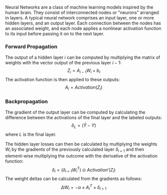 Neural Networks are a class of machine learning models inspired by the human brain. They consist of interconnected nodes or "neurons" arranged in layers. A typical neural network comprises an input layer, one or more hidden layers, and an output layer. Each connection between the nodes has an associated weight, and each node applies a nonlinear activation function to its input before passing it on to the next layer.

### Forward Propagation
The output of a hidden layer $i$ can be computed by multiplying the matrix of weights with the vector output of the previous layer $i-1$:
$$Z_{i}= A_{i-1} W_{i} + b_{i}$$
The activation function is then applied to these outputs:
$$A_{i}= Activation(Z_{i})$$
### Backpropagation
The gradient of the output layer can be computed by calculating the difference between the activations of the final layer and the labeled outputs:
$$\delta_{L} = (\hat{Y} - Y)$$
where $L$ is the final layer.

The hidden layer losses can then be calculated by multiplying the weights $W_{i}$ by the gradients of the previously calculated layer $\delta_{i+1}$ and then element-wise multiplying the outcome with the derivative of the activation function:
$$\delta_{i}= (\delta_{i+1}W^{T}_{i}) \odot Activation'(Z_{i})$$
The weight deltas can be calculated from the gradients as follows:
$$\Delta W_{i}= -\alpha \times A^{T}_{i} \times \delta_{i+1}$$
